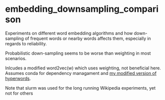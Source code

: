 # embedding_downsampling_comparison
Experiments on different word embedding algorithms and how down-sampling of frequent words or nearby words affects them, especially in regards to reliability.
 
Probabilistic down-sampling seems to be worse than weighting in most scenarios.

Inlcudes a modified word2vec(w) which uses weighting, not beneficial here. Assumes conda for dependency managament and [my modified version of hyperwords](https://github.com/hellrich/hyperwords/tree/downsampling).

Note that slurm was used for the long running Wikipedia experiments, yet not for others
